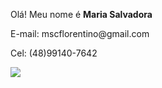 

<text font-size="16" x="10" y="20">
<p align="left"> 
  Olá! Meu nome é <strong>Maria Salvadora</strong>
<p align="rigth">
  E-mail: mscflorentino@gmail.com
</p> 
<p align="rigth">
  Cel: (48)99140-7642
</p> 

<p align="left">
  
  <a href="https://www.linkedin.com/in/mariasalvadora/" alt="Linkedin">
  <img src="https://img.shields.io/badge/-Linkedin-0e76a8?style=for-the-badge&logo=Linkedin&logoColor=white&link=https://www.linkedin.com/in/iuricode" /></a>

</p>
</text>
